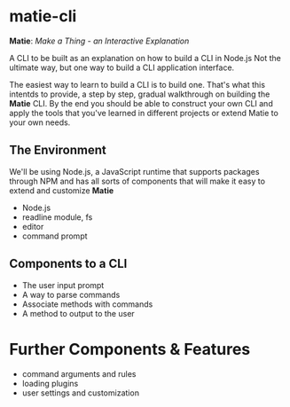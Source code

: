 # matie-cli
**Matie**: _Make a Thing - an Interactive Explanation_

A CLI to be built as an explanation on how to build a CLI in Node.js Not the ultimate way, but one way to 
build a CLI application interface.

The easiest way to learn to build a CLI is to build one. That's what this intentds to provide, a step by 
step, gradual walkthrough on building the **Matie** CLI. By the end you should be able to construct your own 
CLI and apply the tools that you've learned in different projects or extend Matie to your own needs.

## The Environment
We'll be using Node.js, a JavaScript runtime that supports packages through NPM and has all sorts of 
components that will make it easy to extend and customize **Matie**

* Node.js
* readline module, fs
* editor
* command prompt

## Components to a CLI
* The user input prompt
* A way to parse commands
* Associate methods with commands
* A method to output to the user

# Further Components & Features
* command arguments and rules
* loading plugins
* user settings and customization